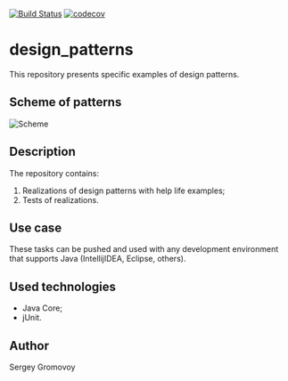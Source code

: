 [![Build Status](https://travis-ci.com/Sir-Hedgehog/design_patterns.svg?branch=main)](https://travis-ci.org/Sir-Hedgehog/design_patterns)
[![codecov](https://codecov.io/gh/Sir-Hedgehog/design_patterns/branch/main/graph/badge.svg)](https://codecov.io/gh/Sir-Hedgehog/design_patterns)

# design_patterns
This repository presents specific examples of design patterns.

## Scheme of patterns
![Scheme](https://techvidvan.com/tutorials/wp-content/uploads/sites/2/2020/06/Types-of-Design-Pattern-in-Java.jpg)

## Description
The repository contains:
 1) Realizations of design patterns with help life examples;
 2) Tests of realizations.
 
## Use case
These tasks can be pushed and used with any development environment that supports Java (IntellijIDEA, Eclipse, others).

## Used technologies
- Java Core;
- jUnit.

## Author
Sergey Gromovoy

